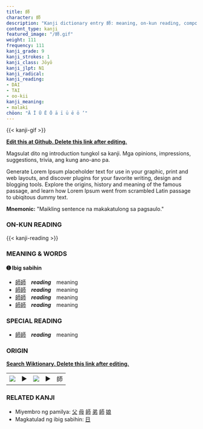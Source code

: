 ```yaml
---
title: 師
character: 師
description: "Kanji dictionary entry 師: meaning, on-kun reading, compounds, origin, related kanji"
content_type: kanji
featured_image: "/師.gif"
weight: 111
frequency: 111
kanji_grade: 9
kanji_strokes: 1
kanji_class: Jōyō
kanji_jlpt: N1
kanji_radical: 
kanji_reading: 
- DAI
- TAI
- oo-kii
kanji_meaning:
- malaki
chōon: "Ā Ī Ū Ē Ō ā ī ū ē ō ’"
---
```

[//]: # (Don't edit the line below. Kanji animated GIF code is automatically generated.)
{{< kanji-gif >}}

[//]: # (Edit below this line.)

**[Edit this at Github. Delete this link after editing.](https://github.com/tim0g/tim/tree/main/content/kanji/師/index.md)**

Magsulat dito ng introduction tungkol sa kanji. Mga opinions, impressions, suggestions, trivia, ang kung ano-ano pa.

Generate Lorem Ipsum placeholder text for use in your graphic, print and web layouts, and discover plugins for your favorite writing, design and blogging tools. Explore the origins, history and meaning of the famous passage, and learn how Lorem Ipsum went from scrambled Latin passage to ubiqitous dummy text.
 
**Mnemonic:** "Maikling sentence na makakatulong sa pagsaulo."

### ON-KUN READING

[//]: # (Don't edit the line below. ON-KUN READING code is automatically generated.)
{{< kanji-reading >}}

### MEANING & WORDS

#### ➊ **Ibig sabihin**
  - [師](../師)[師](../師)　***reading***　meaning
  - [師](../師)[師](../師)　***reading***　meaning
  - [師](../師)[師](../師)　***reading***　meaning
  - [師](../師)[師](../師)　***reading***　meaning

### SPECIAL READING
  - [師](../師)[師](../師)　***reading***　meaning

### ORIGIN

**[Search Wiktionary. Delete this link after editing.](https://wiktionary.org/wiki/師)**
<table class="kanji-table"><tr><td>
<img src="60px-師-bronze.svg.png">
</td><td>▶</td><td>
<img src="60px-師-oracle.svg.png">
</td><td>▶</td>
<td class="kanji-origin">師</td>
</tr></table>

### RELATED KANJI
- Miyembro ng pamilya: [父](../父) [母](../母) [師](../師) [弟](../弟) [師](../師) [娘](../娘)
- Magkatulad ng ibig sabihin: [日](../日)
